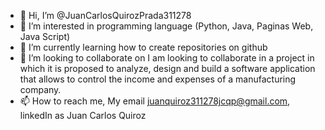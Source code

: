 - 👋 Hi, I’m @JuanCarlosQuirozPrada311278
- 👀 I’m interested in programming language (Python, Java, Paginas Web, Java Script)
- 🌱 I’m currently learning how to create repositories on github
- 💞️ I’m looking to collaborate on I am looking to collaborate in a project in which it is proposed to analyze, design and build a software application that allows to control the income and expenses of a manufacturing company.
- 📫 How to reach me, My email juanquiroz311278jcqp@gmail.com, linkedIn as Juan Carlos Quiroz

<!---
JuanCarlosQuirozPrada311278/JuanCarlosQuirozPrada311278 is a ✨ special ✨ repository because its `README.md` (this file) appears on your GitHub profile.
You can click the Preview link to take a look at your changes.
--->
